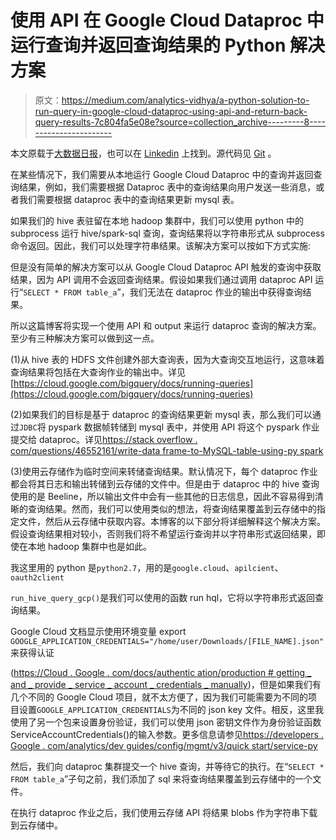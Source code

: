 # 使用 API 在 Google Cloud Dataproc 中运行查询并返回查询结果的 Python 解决方案

> 原文：<https://medium.com/analytics-vidhya/a-python-solution-to-run-query-in-google-cloud-dataproc-using-api-and-return-back-query-results-7c804fa5e08e?source=collection_archive---------8----------------------->

本文原载于[大数据日报](https://burntbit.com/a-python-solution-to-run-query-in-google-cloud-dataproc-using-api-and-return-back-query-results/)，也可以在 [Linkedin](https://www.linkedin.com/pulse/python-solution-run-query-google-cloud-dataproc-using-boning-zhang/?published=t) 上找到。源代码见 [Git](https://github.com/BoningZhang/Learning_Airflow/blob/master/common/utils/run_hive_query_gcp.py) 。

在某些情况下，我们需要从本地运行 Google Cloud Dataproc 中的查询并返回查询结果，例如，我们需要根据 Dataproc 表中的查询结果向用户发送一些消息，或者我们需要根据 dataproc 表中的查询结果更新 mysql 表。

如果我们的 hive 表驻留在本地 hadoop 集群中，我们可以使用 python 中的 subprocess 运行 hive/spark-sql 查询，查询结果将以字符串形式从 subprocess 命令返回。因此，我们可以处理字符串结果。该解决方案可以按如下方式实施:

但是没有简单的解决方案可以从 Google Cloud Dataproc API 触发的查询中获取结果，因为 API 调用不会返回查询结果。假设如果我们通过调用 dataproc API 运行“`SELECT * FROM table_a`”，我们无法在 dataproc 作业的输出中获得查询结果。

所以这篇博客将实现一个使用 API 和 output 来运行 dataproc 查询的解决方案。至少有三种解决方案可以做到这一点。

(1)从 hive 表的 HDFS 文件创建外部大查询表，因为大查询交互地运行，这意味着查询结果将包括在大查询作业的输出中。详见[https://cloud.google.com/bigquery/docs/running-queries](https://cloud.google.com/bigquery/docs/running-queries)

(2)如果我们的目标是基于 dataproc 的查询结果更新 mysql 表，那么我们可以通过`JDBC`将 pyspark 数据帧转储到 mysql 表中，并使用 API 将这个 pyspark 作业提交给 dataproc。详见[https://stack overflow . com/questions/46552161/write-data frame-to-MySQL-table-using-py spark](https://stackoverflow.com/questions/46552161/write-dataframe-to-mysql-table-using-pyspark)

(3)使用云存储作为临时空间来转储查询结果。默认情况下，每个 dataproc 作业都会将其日志和输出转储到云存储的文件中。但是由于 dataproc 中的 hive 查询使用的是 Beeline，所以输出文件中会有一些其他的日志信息，因此不容易得到清晰的查询结果。然而，我们可以使用类似的想法，将查询结果覆盖到云存储中的指定文件，然后从云存储中获取内容。本博客的以下部分将详细解释这个解决方案。假设查询结果相对较小，否则我们将不希望运行查询并以字符串形式返回结果，即使在本地 hadoop 集群中也是如此。

我这里用的 python 是`python2.7`，用的是`google.cloud`、`apilcient`、`oauth2client`

`run_hive_query_gcp()`是我们可以使用的函数 run hql，它将以字符串形式返回查询结果。

Google Cloud 文档显示使用环境变量 export `GOOGLE_APPLICATION_CREDENTIALS="/home/user/Downloads/[FILE_NAME].json"`来获得认证

([https://Cloud . Google . com/docs/authentic ation/production # getting _ and _ provide _ service _ account _ credentials _ manually](https://cloud.google.com/docs/authentication/production#obtaining_and_providing_service_account_credentials_manually))，但是如果我们有几个不同的 Google Cloud 项目，就不太方便了，因为我们可能需要为不同的项目设置`GOOGLE_APPLICATION_CREDENTIALS`为不同的 json key 文件。相反，这里我使用了另一个包来设置身份验证，我们可以使用 json 密钥文件作为身份验证函数 ServiceAccountCredentials()的输入参数。更多信息请参见[https://developers . Google . com/analytics/dev guides/config/mgmt/v3/quick start/service-py](https://developers.google.com/analytics/devguides/config/mgmt/v3/quickstart/service-py)

然后，我们向 dataproc 集群提交一个 hive 查询，并等待它的执行。在“`SELECT * FROM table_a`”子句之前，我们添加了 sql 来将查询结果覆盖到云存储中的一个文件。

在执行 dataproc 作业之后，我们使用云存储 API 将结果 blobs 作为字符串下载到云存储中。